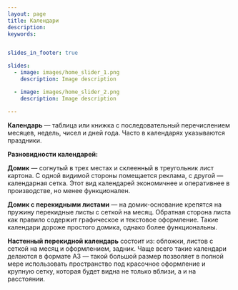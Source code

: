 ```yaml
---
layout: page
title: Календари
description:
keywords:


slides_in_footer: true

slides:
  - image: images/home_slider_1.png
    description: Image description

  - image: images/home_slider_2.png
    description: Image description

---
```




**Календарь** — таблица или книжка с последовательный перечислением месяцев, недель, чисел и дней года. Часто в календарях указываются праздники.


**Разновидности календарей:**

**Домик** — согнутый в трех местах и склеенный в треугольник лист картона. С одной видимой стороны помещается реклама, с другой — календарная сетка. Этот вид календарей экономичнее и оперативнее в производстве, но менее функционален.

**Домик с перекидными листами** — на домик-основание крепятся на пружину перекидные листы с сеткой на месяц. Обратная сторона листа как правило содержит графическое и текстовое оформление. Такие календари дороже простого домика, однако более функциональны.


**Настенный перекидной календарь** состоит из: обложки, листов с сеткой на месяц и оформлением, задник. Чаще всего такие календари делаются в формате А3 — такой большой размер позволяет в полной мере использовать пространство под красочное оформление и крупную сетку, которая будет видна не только вблизи, а и на расстоянии.
